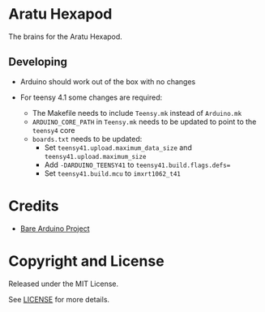 # Aratu Hexapod

The brains for the Aratu Hexapod.

## Developing

- Arduino should work out of the box with no changes

- For teensy 4.1 some changes are required:
  - The Makefile needs to include `Teensy.mk` instead of `Arduino.mk`
  - `ARDUINO_CORE_PATH`  in `Teensy.mk` needs to be updated to point to the `teensy4` core
  - `boards.txt` needs to be updated:
    - Set `teensy41.upload.maximum_data_size` and `teensy41.upload.maximum_size`
    - Add `-DARDUINO_TEENSY41` to `teensy41.build.flags.defs=`
    - Set `teensy41.build.mcu` to `imxrt1062_t41`

# Credits

- [Bare Arduino Project](https://github.com/ladislas/Bare-Arduino-Project)

# Copyright and License

Released under the MIT License.

See [LICENSE](LICENSE) for more details.
